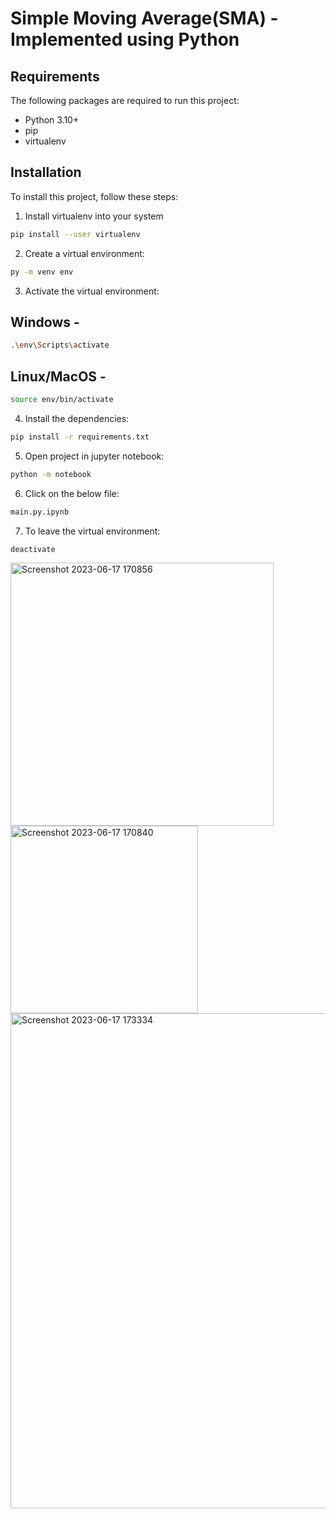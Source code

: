 # Simple Moving Average(SMA) - Implemented using Python

## Requirements

The following packages are required to run this project:

* Python 3.10+
* pip
* virtualenv

## Installation

To install this project, follow these steps:

1. Install virtualenv into your system
```bash
pip install --user virtualenv
```
2. Create a virtual environment:
```bash
py -m venv env
```
3. Activate the virtual environment:
## Windows -
```bash
.\env\Scripts\activate
```
## Linux/MacOS -
```bash
source env/bin/activate
```
4. Install the dependencies:
```bash
pip install -r requirements.txt
```
5. Open project in jupyter notebook:
```bash
python -m notebook
```
6. Click on the below file:
```bash
main.py.ipynb
```
7. To leave the virtual environment:
```bash
deactivate
```

<img width="421" alt="Screenshot 2023-06-17 170856" src="https://github.com/bilalyusuf973/SMA---Simple-Moving-Average/assets/111658408/fabdd9a1-5d89-4f8d-bb84-335276d3079c">
<img width="300" alt="Screenshot 2023-06-17 170840" src="https://github.com/bilalyusuf973/SMA---Simple-Moving-Average/assets/111658408/d476a2c3-4415-4652-b315-f05da6823299">
<img width="792" alt="Screenshot 2023-06-17 173334" src="https://github.com/bilalyusuf973/SMA---Simple-Moving-Average/assets/111658408/b11e549a-c98e-4180-b32b-710f954fcbd4">

